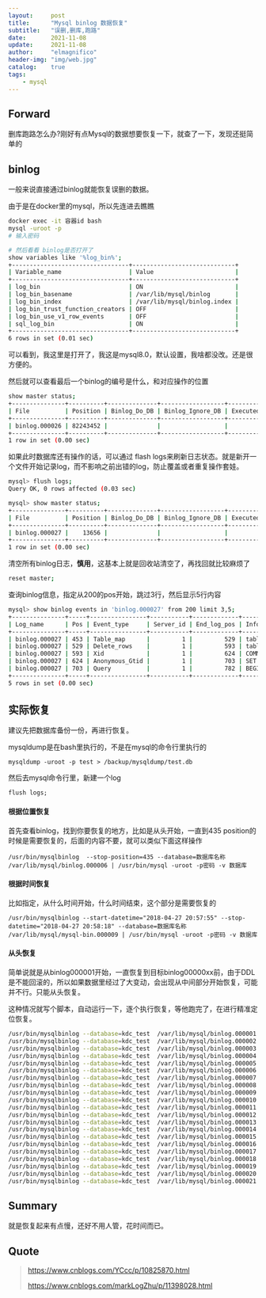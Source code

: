 ```yaml
---
layout:     post
title:      "Mysql binlog 数据恢复"
subtitle:   "误删,删库,跑路"
date:       2021-11-08
update:     2021-11-08
author:     "elmagnifico"
header-img: "img/web.jpg"
catalog:    true
tags:
    - mysql
---
```


## Forward

删库跑路怎么办?刚好有点Mysql的数据想要恢复一下，就查了一下，发现还挺简单的



## binlog

一般来说直接通过binlog就能恢复误删的数据。



由于是在docker里的mysql，所以先连进去瞧瞧

```bash
docker exec -it 容器id bash
mysql -uroot -p
# 输入密码

# 然后看看 binlog是否打开了
show variables like '%log_bin%';
+---------------------------------+-----------------------------+
| Variable_name                   | Value                       |
+---------------------------------+-----------------------------+
| log_bin                         | ON                          |
| log_bin_basename                | /var/lib/mysql/binlog       |
| log_bin_index                   | /var/lib/mysql/binlog.index |
| log_bin_trust_function_creators | OFF                         |
| log_bin_use_v1_row_events       | OFF                         |
| sql_log_bin                     | ON                          |
+---------------------------------+-----------------------------+
6 rows in set (0.01 sec)
```

可以看到，我这里是打开了，我这是mysql8.0，默认设置，我啥都没改。还是很方便的。



然后就可以查看最后一个binlog的编号是什么，和对应操作的位置

```bash
show master status;
+---------------+----------+--------------+------------------+-------------------+
| File          | Position | Binlog_Do_DB | Binlog_Ignore_DB | Executed_Gtid_Set |
+---------------+----------+--------------+------------------+-------------------+
| binlog.000026 | 82243452 |              |                  |                   |
+---------------+----------+--------------+------------------+-------------------+
1 row in set (0.00 sec)
```



如果此时数据库还有操作的话，可以通过 flash logs来刷新日志状态。就是新开一个文件开始记录log，而不影响之前出错的log，防止覆盖或者重复操作套娃。

```bash
mysql> flush logs;
Query OK, 0 rows affected (0.03 sec)

mysql> show master status;
+---------------+----------+--------------+------------------+-------------------+
| File          | Position | Binlog_Do_DB | Binlog_Ignore_DB | Executed_Gtid_Set |
+---------------+----------+--------------+------------------+-------------------+
| binlog.000027 |    13656 |              |                  |                   |
+---------------+----------+--------------+------------------+-------------------+
1 row in set (0.00 sec)

```



清空所有binlog日志，**慎用**，这基本上就是回收站清空了，再找回就比较麻烦了

```bash
reset master;
```



查询binlog信息，指定从200的pos开始，跳过3行，然后显示5行内容

```bash
mysql> show binlog events in 'binlog.000027' from 200 limit 3,5;
+---------------+-----+----------------+-----------+-------------+----------------------------------------+
| Log_name      | Pos | Event_type     | Server_id | End_log_pos | Info                                   |
+---------------+-----+----------------+-----------+-------------+----------------------------------------+
| binlog.000027 | 453 | Table_map      |         1 |         529 | table_id: 98 (kdc_test.candidate_room) |
| binlog.000027 | 529 | Delete_rows    |         1 |         593 | table_id: 98 flags: STMT_END_F         |
| binlog.000027 | 593 | Xid            |         1 |         624 | COMMIT /* xid=1575206 */               |
| binlog.000027 | 624 | Anonymous_Gtid |         1 |         703 | SET @@SESSION.GTID_NEXT= 'ANONYMOUS'   |
| binlog.000027 | 703 | Query          |         1 |         782 | BEGIN                                  |
+---------------+-----+----------------+-----------+-------------+----------------------------------------+
5 rows in set (0.00 sec)

```



## 实际恢复

建议先把数据库备份一份，再进行恢复。

mysqldump是在bash里执行的，不是在mysql的命令行里执行的

```
mysqldump -uroot -p test > /backup/mysqldump/test.db
```

然后去mysql命令行里，新建一个log

```
flush logs;
```



#### 根据位置恢复

首先查看binlog，找到你要恢复的地方，比如是从头开始，一直到435 position的时候是需要恢复的，后面的内容不要，就可以类似下面这样操作

```
/usr/bin/mysqlbinlog  --stop-position=435 --database=数据库名称  /var/lib/mysql/binlog.000006 | /usr/bin/mysql -uroot -p密码 -v 数据库
```

#### 根据时间恢复

比如指定，从什么时间开始，什么时间结束，这个部分是需要恢复的

```
/usr/bin/mysqlbinlog --start-datetime="2018-04-27 20:57:55" --stop-datetime="2018-04-27 20:58:18" --database=数据库名称 /var/lib/mysql/mysql-bin.000009 | /usr/bin/mysql -uroot -p密码 -v 数据库 
```



#### 从头恢复

简单说就是从binlog000001开始，一直恢复到目标binlog00000xx前，由于DDL是不能回滚的，所以如果数据里经过了大变动，会出现从中间部分开始恢复，可能并不行。只能从头恢复。

这种情况就写个脚本，自动运行一下，逐个执行恢复，等他跑完了，在进行精准定位恢复。

```bash
/usr/bin/mysqlbinlog --database=kdc_test  /var/lib/mysql/binlog.000001 | /usr/bin/mysql -uroot -ppassword -v kdc_test ;
/usr/bin/mysqlbinlog --database=kdc_test  /var/lib/mysql/binlog.000002 | /usr/bin/mysql -uroot -ppassword -v kdc_test ;
/usr/bin/mysqlbinlog --database=kdc_test  /var/lib/mysql/binlog.000003 | /usr/bin/mysql -uroot -ppassword -v kdc_test ;
/usr/bin/mysqlbinlog --database=kdc_test  /var/lib/mysql/binlog.000004 | /usr/bin/mysql -uroot -ppassword -v kdc_test ;
/usr/bin/mysqlbinlog --database=kdc_test  /var/lib/mysql/binlog.000005 | /usr/bin/mysql -uroot -ppassword -v kdc_test ;
/usr/bin/mysqlbinlog --database=kdc_test  /var/lib/mysql/binlog.000006 | /usr/bin/mysql -uroot -ppassword -v kdc_test ;
/usr/bin/mysqlbinlog --database=kdc_test  /var/lib/mysql/binlog.000007 | /usr/bin/mysql -uroot -ppassword -v kdc_test ;
/usr/bin/mysqlbinlog --database=kdc_test  /var/lib/mysql/binlog.000008 | /usr/bin/mysql -uroot -ppassword -v kdc_test ;
/usr/bin/mysqlbinlog --database=kdc_test  /var/lib/mysql/binlog.000009 | /usr/bin/mysql -uroot -ppassword -v kdc_test ;
/usr/bin/mysqlbinlog --database=kdc_test  /var/lib/mysql/binlog.000010 | /usr/bin/mysql -uroot -ppassword -v kdc_test ;
/usr/bin/mysqlbinlog --database=kdc_test  /var/lib/mysql/binlog.000011 | /usr/bin/mysql -uroot -ppassword -v kdc_test ;
/usr/bin/mysqlbinlog --database=kdc_test  /var/lib/mysql/binlog.000012 | /usr/bin/mysql -uroot -ppassword -v kdc_test ;
/usr/bin/mysqlbinlog --database=kdc_test  /var/lib/mysql/binlog.000013 | /usr/bin/mysql -uroot -ppassword -v kdc_test ;
/usr/bin/mysqlbinlog --database=kdc_test  /var/lib/mysql/binlog.000014 | /usr/bin/mysql -uroot -ppassword -v kdc_test ;
/usr/bin/mysqlbinlog --database=kdc_test  /var/lib/mysql/binlog.000015 | /usr/bin/mysql -uroot -ppassword -v kdc_test ;
/usr/bin/mysqlbinlog --database=kdc_test  /var/lib/mysql/binlog.000016 | /usr/bin/mysql -uroot -ppassword -v kdc_test ;
/usr/bin/mysqlbinlog --database=kdc_test  /var/lib/mysql/binlog.000017 | /usr/bin/mysql -uroot -ppassword -v kdc_test ;
/usr/bin/mysqlbinlog --database=kdc_test  /var/lib/mysql/binlog.000018 | /usr/bin/mysql -uroot -ppassword -v kdc_test ;
/usr/bin/mysqlbinlog --database=kdc_test  /var/lib/mysql/binlog.000019 | /usr/bin/mysql -uroot -ppassword -v kdc_test ;
/usr/bin/mysqlbinlog --database=kdc_test  /var/lib/mysql/binlog.000020 | /usr/bin/mysql -uroot -ppassword -v kdc_test ;
/usr/bin/mysqlbinlog --database=kdc_test  /var/lib/mysql/binlog.000021 | /usr/bin/mysql -uroot -ppassword -v kdc_test ;
```



## Summary

就是恢复起来有点慢，还好不用人管，花时间而已。



## Quote

>https://www.cnblogs.com/YCcc/p/10825870.html
>
>https://www.cnblogs.com/markLogZhu/p/11398028.html
